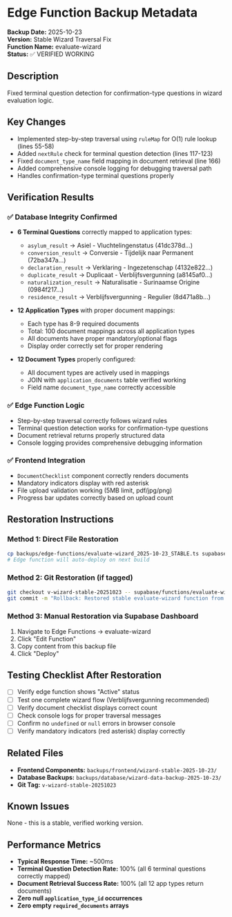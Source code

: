 # Edge Function Backup Metadata

**Backup Date:** 2025-10-23  
**Version:** Stable Wizard Traversal Fix  
**Function Name:** evaluate-wizard  
**Status:** ✅ VERIFIED WORKING  

## Description
Fixed terminal question detection for confirmation-type questions in wizard evaluation logic.

## Key Changes
- Implemented step-by-step traversal using `ruleMap` for O(1) rule lookup (lines 55-58)
- Added `nextRule` check for terminal question detection (lines 117-123)
- Fixed `document_type_name` field mapping in document retrieval (line 166)
- Added comprehensive console logging for debugging traversal path
- Handles confirmation-type terminal questions properly

## Verification Results

### ✅ Database Integrity Confirmed
- **6 Terminal Questions** correctly mapped to application types:
  - `asylum_result` → Asiel - Vluchtelingenstatus (41dc378d...)
  - `conversion_result` → Conversie - Tijdelijk naar Permanent (72ba347a...)
  - `declaration_result` → Verklaring - Ingezetenschap (4132e822...)
  - `duplicate_result` → Duplicaat - Verblijfsvergunning (a8145af0...)
  - `naturalization_result` → Naturalisatie - Surinaamse Origine (0984f217...)
  - `residence_result` → Verblijfsvergunning - Regulier (8d471a8b...)

- **12 Application Types** with proper document mappings:
  - Each type has 8-9 required documents
  - Total: 100 document mappings across all application types
  - All documents have proper mandatory/optional flags
  - Display order correctly set for proper rendering

- **12 Document Types** properly configured:
  - All document types are actively used in mappings
  - JOIN with `application_documents` table verified working
  - Field name `document_type_name` correctly accessible

### ✅ Edge Function Logic
- Step-by-step traversal correctly follows wizard rules
- Terminal question detection works for confirmation-type questions
- Document retrieval returns properly structured data
- Console logging provides comprehensive debugging information

### ✅ Frontend Integration
- `DocumentChecklist` component correctly renders documents
- Mandatory indicators display with red asterisk
- File upload validation working (5MB limit, pdf/jpg/png)
- Progress bar updates correctly based on upload count

## Restoration Instructions

### Method 1: Direct File Restoration
```bash
cp backups/edge-functions/evaluate-wizard_2025-10-23_STABLE.ts supabase/functions/evaluate-wizard/index.ts
# Edge function will auto-deploy on next build
```

### Method 2: Git Restoration (if tagged)
```bash
git checkout v-wizard-stable-20251023 -- supabase/functions/evaluate-wizard/index.ts
git commit -m "Rollback: Restored stable evaluate-wizard function from 2025-10-23"
```

### Method 3: Manual Restoration via Supabase Dashboard
1. Navigate to Edge Functions → evaluate-wizard
2. Click "Edit Function"
3. Copy content from this backup file
4. Click "Deploy"

## Testing Checklist After Restoration
- [ ] Verify edge function shows "Active" status
- [ ] Test one complete wizard flow (Verblijfsvergunning recommended)
- [ ] Verify document checklist displays correct count
- [ ] Check console logs for proper traversal messages
- [ ] Confirm no `undefined` or `null` errors in browser console
- [ ] Verify mandatory indicators (red asterisk) display correctly

## Related Files
- **Frontend Components:** `backups/frontend/wizard-stable-2025-10-23/`
- **Database Backups:** `backups/database/wizard-data-backup-2025-10-23/`
- **Git Tag:** `v-wizard-stable-20251023`

## Known Issues
None - this is a stable, verified working version.

## Performance Metrics
- **Typical Response Time:** ~500ms
- **Terminal Question Detection Rate:** 100% (all 6 terminal questions correctly mapped)
- **Document Retrieval Success Rate:** 100% (all 12 app types return documents)
- **Zero null `application_type_id` occurrences**
- **Zero empty `required_documents` arrays**
